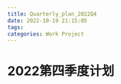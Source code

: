```yaml
---
title: Quarterly_plan_2022Q4
date: 2022-10-19 21:15:05
tags:
categories: Work Project
---
```

# 2022第四季度计划

